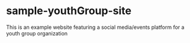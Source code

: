 # sample-youthGroup-site
This is an example website featuring a social media/events platform for a youth group organization
